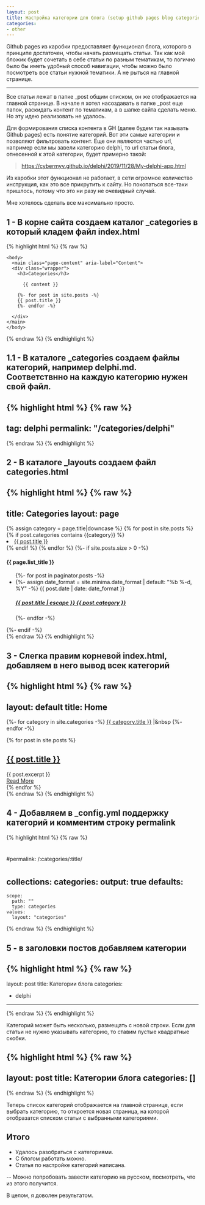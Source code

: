```yaml
---
layout: post
title: Настройка категории для блога (setup github pages blog categories).
categories: 
- other
---
```


Github pages из каробки предоставляет функционал блога, которого в принципе достаточен, чтобы начать размещать статьи.
Так как мой бложик будет сочетать в себе статьи по разным тематикам, то логично было бы иметь удобный способ навигации, 
чтобы можно было посмотреть все статьи нужной тематики. А не рыться на главной странице.

---

Все статьи лежат в папке _post общим списком, он же отображается на главной странице.
В начале я хотел насоздавать в папке _post еще папок, раскидать контент по тематикам, а в шапке сайта сделать меню.
Но эту идею реализовать не удалось.

Для формирования списка контента в GH (далее будем так называть Github pages) есть понятие категорий.
Вот эти самые категории и позволяют фильтровать контент. Еще они являются частью url, например если мы завели категорию delphi, то url статьи блога, отнесенной к этой категории, будет примерно такой:
>https://cybermyv.github.io/delphi/2019/11/28/My-delphi-app.html


Из каробки этот функционал не работает, в сети огромное количество инструкция, как это все прикрутить к сайту. Но покопаться все-таки пришлось, потому что это ни разу не очевидный случай. 

Мне хотелось сделать все максимально просто.

## 1 - В корне сайта создаем каталог _categories в который кладем файл index.html

{% highlight html %}
{% raw %}
<!DOCTYPE html>
    <body>
      <main class="page-content" aria-label="Content">
      <div class="wrapper">
        <h3>Categories</h3>

          {{ content }}

        {%- for post in site.posts -%}
        {{ post.title }}
        {%- endfor -%}

      </div>
    </main>
    </body>
</html>
{% endraw %}
{% endhighlight %}

## 1.1 - В каталоге _categories создаем файлы категорий, например delphi.md. Соответствнно на каждую категорию нужен свой файл.

{% highlight html %}
{% raw %}
---
tag: delphi
permalink: "/categories/delphi"
---
{% endraw %}
{% endhighlight %}


## 2 - В каталоге _layouts создаем файл categories.html 

{% highlight html %}
{% raw %}
---
title: Categories
layout: page
---
<!DOCTYPE html>
<body>
<main class="page-content" aria-label="Content">
    <div class="wrapper">
        <div class="home">
    {% assign category = page.title|downcase %}
    {% for post in site.posts %}
        {% if post.categories contains {{category}}  %}
            <li><a href="{{post.url}}">{{ post.title }}</a></li>
        {% endif %}
    {% endfor %}
    {%- if site.posts.size > 0 -%}
    <h4 class="post-list-heading">{{ page.list_title }}</h4>
    <ul class="post-list">
        {%- for post in paginator.posts -%}
        <li>
            {%- assign date_format = site.minima.date_format | default: "%b %-d, %Y" -%}
            <span class="post-meta">{{ post.date | date: date_format }}</span>
            <h5>
                <a class="post-link" href="{{ post.url | relative_url }}">
                    {{ post.title | escape }}
                    {{ post.category }}
                </a>
            </h5>
        </li>
        {%- endfor -%}
    </ul>
    {%- endif -%}
</div>
{% endraw %}
{% endhighlight %}

## 3 - Слегка правим корневой index.html, добавляем в него вывод всек категорий 

{% highlight html %}
{% raw %}
---
layout: default
title: Home
---
{%- for category in site.categories -%}
  <a href="categories/{{ category.title | downcase}}.html">{{ category.title }}</a> |&nbsp
  {%- endfor -%}
<div class="posts">
  {% for post in site.posts %}
    <article class="post">
      <h1><a href="{{ site.baseurl }}{{ post.url }}">{{ post.title }}</a></h1>
      <div class="entry">
        {{ post.excerpt }}
      </div>
      <a href="{{ site.baseurl }}{{ post.url }}" class="read-more">Read More</a>
    </article>
  {% endfor %}
</div>
{% endraw %}
{% endhighlight %}

## 4 - Добавляем в _config.yml поддержку категорий и комментим строку permalink

{% highlight html %}
{% raw %}
# 
#permalink: /:categories/:title/
#

collections:
  categories:
    output: true
defaults:
  -
    scope:
      path: ""
      type: categories
    values:
      layout: "categories"
{% endraw %}
{% endhighlight %}
 
## 5 - в заголовки постов добавляем категории

{% highlight html %}
{% raw %}
---
layout: post
title: Категории блога
categories: 
- delphi
---
{% endraw %}
{% endhighlight %}

Категорий может быть несколько, размещать с новой строки. 
Если для статьи не нужно указывать категорию, то ставим пустые квадратные скобки.

{% highlight html %}
{% raw %}
---
layout: post
title: Категории блога
categories: []
---
{% endraw %}
{% endhighlight %}

Теперь список категорий отображается на главной странице, если выбрать категорию, то откроется новая страница, на которой отобразатся списком статьи с выбранными категориями.

## Итого

- Удалось разобраться с категориями.
- С блогом работать можно.
- Статья по настройке категорий написана.

-- Можно попробовать завести категорию на русском, посмотреть, что из этого получится. 

В целом, я доволен результатом.
